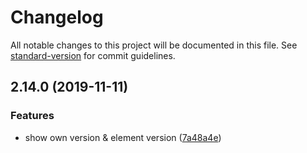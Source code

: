 # Changelog

All notable changes to this project will be documented in this file. See [standard-version](https://github.com/conventional-changelog/standard-version) for commit guidelines.

## 2.14.0 (2019-11-11)


### Features

* show own version & element version ([7a48a4e](https://github.com/deep-han/element/commit/7a48a4eec8b03d474ea7e89655404040291de338))
